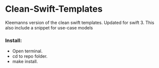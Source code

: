 # Clean-Swift-Templates

Kleemanns version of the clean swift templates. Updated for swift 3. 
This also include a snippet for use-case models

### Install:
* Open terminal.
* cd to repo folder.
* make install.
